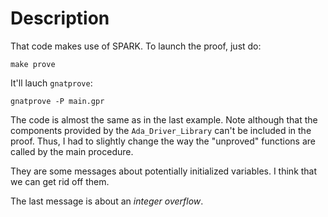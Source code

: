 
# Description

That code makes use of SPARK. To launch the proof, just do:

	make prove

It'll lauch `gnatprove`:

	gnatprove -P main.gpr

The code is almost the same as in the last example. Note although
that the components provided by the `Ada_Driver_Library` can't be included
in the proof. Thus, I had to slightly change the way the "unproved" functions
are called by the main procedure.

They are some messages about potentially initialized variables. I think
that we can get rid off them.

The last message is about an *integer overflow*.


